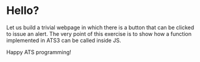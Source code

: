 # Hello?

Let us build a trivial webpage in which there is a button that can be
clicked to issue an alert. The very point of this exercise is to show
how a function implemented in ATS3 can be called inside JS.

Happy ATS programming!
